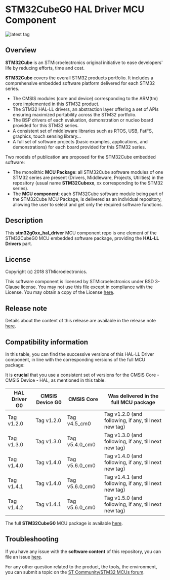 # STM32CubeG0 HAL Driver MCU Component

![latest tag](https://img.shields.io/github/v/tag/STMicroelectronics/stm32g0xx_hal_driver.svg?color=brightgreen)

## Overview

**STM32Cube** is an STMicroelectronics original initiative to ease developers' life by reducing efforts, time and cost.

**STM32Cube** covers the overall STM32 products portfolio. It includes a comprehensive embedded software platform delivered for each STM32 series.
   * The CMSIS modules (core and device) corresponding to the ARM(tm) core implemented in this STM32 product.
   * The STM32 HAL-LL drivers, an abstraction layer offering a set of APIs ensuring maximized portability across the STM32 portfolio.
   * The BSP drivers of each evaluation, demonstration or nucleo board provided for this STM32 series.
   * A consistent set of middleware libraries such as RTOS, USB, FatFS, graphics, touch sensing library...
   * A full set of software projects (basic examples, applications, and demonstrations) for each board provided for this STM32 series.

Two models of publication are proposed for the STM32Cube embedded software:
   * The monolithic **MCU Package**: all STM32Cube software modules of one STM32 series are present (Drivers, Middleware, Projects, Utilities) in the repository (usual name **STM32Cubexx**, xx corresponding to the STM32 series).
   * The **MCU component**: each STM32Cube software module being part of the STM32Cube MCU Package, is delivered as an individual repository, allowing the user to select and get only the required software functions.

## Description

This **stm32g0xx_hal_driver** MCU component repo is one element of the STM32CubeG0 MCU embedded software package, providing the **HAL-LL Drivers** part.

## License

Copyright (c) 2018 STMicroelectronics.

This software component is licensed by STMicroelectronics under BSD 3-Clause license. You may not use this file except in compliance with the License. 
You may obtain a copy of the License [here](https://opensource.org/licenses/BSD-3-Clause).

## Release note

Details about the content of this release are available in the release note [here](https://htmlpreview.github.io/?https://github.com/STMicroelectronics/stm32g0xx_hal_driver/blob/master/Release_Notes.html).

## Compatibility information

In this table, you can find the successive versions of this HAL-LL Driver component, in line with the corresponding versions of the full MCU package:

It is **crucial** that you use a consistent set of versions for the CMSIS Core - CMSIS Device - HAL, as mentioned in this table.

HAL Driver G0 | CMSIS Device G0 | CMSIS Core     | Was delivered in the full MCU package
------------- | --------------- | -------------- | -----------------------------------------------------
Tag v1.2.0    | Tag v1.2.0      | Tag v4.5_cm0   | Tag v1.2.0 (and following, if any, till next new tag)
Tag v1.3.0    | Tag v1.3.0      | Tag v5.4.0_cm0 | Tag v1.3.0 (and following, if any, till next new tag)
Tag v1.4.0    | Tag v1.4.0      | Tag v5.6.0_cm0 | Tag v1.4.0 (and following, if any, till next new tag)
Tag v1.4.1    | Tag v1.4.0      | Tag v5.6.0_cm0 | Tag v1.4.1 (and following, if any, till next new tag)
Tag v1.4.2    | Tag v1.4.1      | Tag v5.6.0_cm0 | Tag v1.5.0 (and following, if any, till next new tag)

The full **STM32CubeG0** MCU package is available [here](https://github.com/STMicroelectronics/STM32CubeG0).

## Troubleshooting

If you have any issue with the **software content** of this repository, you can file an issue [here](https://github.com/STMicroelectronics/stm32g0xx_hal_driver/issues/new).

For any other question related to the product, the tools, the environment, you can submit a topic on the [ST Community/STM32 MCUs forum](https://community.st.com/s/group/0F90X000000AXsASAW/stm32-mcus).
